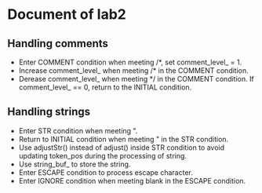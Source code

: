 # Document of lab2
## Handling comments
* Enter COMMENT condition when meeting /*, set comment_level_ = 1.
* Increase comment_level_ when meeting /* in the COMMENT condition.
* Derease comment_level_ when meeting */ in the COMMENT condition. If comment_level_ == 0, return to the INITIAL condition.
## Handling strings
* Enter STR condition when meeting ".
* Return to INITIAL condition when meeting " in the STR condition.
* Use adjustStr() instead of adjust() inside STR condition to avoid updating token_pos during the processing of string.
* Use string_buf_ to store the string.
* Enter ESCAPE condition to process escape character.
* Enter IGNORE condition when meeting blank in the ESCAPE condition.
